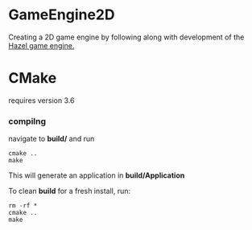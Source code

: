 # GameEngine2D #
Creating a 2D game engine by following along with development of the [Hazel game engine.](https://github.com/TheCherno/Hazel)

# CMake #
requires version 3.6

### compilng ###
navigate to **build/** and run 
```
cmake ..
make
```

This will generate an application in **build/Application**

To clean **build** for a fresh install, run: 
```
rm -rf * 
cmake ..
make
```
